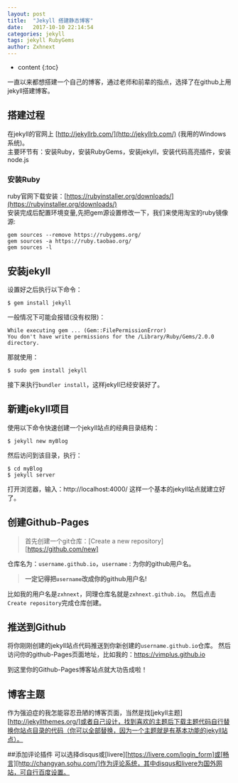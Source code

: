 ```yaml
---
layout: post
title:  "Jekyll 搭建静态博客"
date:   2017-10-10 22:14:54
categories: jekyll
tags: jekyll RubyGems
author: Zxhnext
---
```


* content
{:toc}

一直以来都想搭建一个自己的博客，通过老师和前辈的指点，选择了在github上用jekyll搭建博客。


## 搭建过程

在jekyll的官网上 [http://jekyllrb.com/](http://jekyllrb.com/) (我用的Windows系统)。  
主要环节有：安装Ruby，安装RubyGems，安装jekyll，安装代码高亮插件，安装node.js

### 安装Ruby

ruby官网下载安装：[https://rubyinstaller.org/downloads/](https://rubyinstaller.org/downloads/)  
安装完成后配置环境变量,先把gem源设置修改一下，我们来使用淘宝的ruby镜像源:

```
gem sources --remove https://rubygems.org/
gem sources -a https://ruby.taobao.org/
gem sources -l
```

## 安装jekyll
设置好之后执行以下命令：

```
$ gem install jekyll
```

一般情况下可能会报错(没有权限)：

```
While executing gem ... (Gem::FilePermissionError)
You don't have write permissions for the /Library/Ruby/Gems/2.0.0 directory.
```

那就使用：

```
$ sudo gem install jekyll
```

接下来执行`bundler install`，这样jekyll已经安装好了。

## 新建jekyll项目
使用以下命令快速创建一个jekyll站点的经典目录结构：

```
$ jekyll new myBlog
```

然后访问到该目录，执行：

```
$ cd myBlog
$ jekyll server
```

打开浏览器，输入：http://localhost:4000/
这样一个基本的jekyll站点就建立好了。

## 创建Github-Pages
> 首先创建一个git仓库：[Create a new repository][https://github.com/new]

仓库名为：`username.github.io`，`username` : 为你的github用户名。

> **一定记得把`username`改成你的github用户名!**

比如我的用户名是`zxhnext`，同理仓库名就是`zxhnext.github.io`。
然后点击`Create repository`完成仓库创建。

## 推送到Github
将你刚刚创建的jekyll站点代码推送到你新创建的`username.github.io`仓库。
然后访问你的github-Pages页面地址，比如我的：https://vimplus.github.io

到这里你的Github-Pages博客站点就大功告成啦！

## 博客主题
作为强迫症的我怎能容忍丑陋的博客页面，当然是找[jekyll主题][http://jekyllthemes.org/]或者自己设计，找到喜欢的主题后下载主题代码自行替换你站点目录的代码（你可以全部替换，因为一个主题就是有基本功能的jekyll站点）。


##添加评论插件
可以选择disqus或[livere][https://livere.com/login_form]或[畅言][http://changyan.sohu.com/]作为评论系统，其中disqus和livere为国外网站，可自行百度设置。

